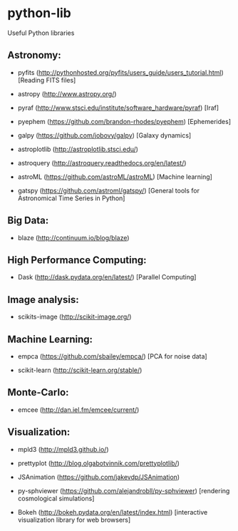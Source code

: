# python-lib
Useful Python libraries

## Astronomy:

- pyfits (http://pythonhosted.org/pyfits/users_guide/users_tutorial.html) [Reading FITS files]

- astropy (http://www.astropy.org/) 

- pyraf (http://www.stsci.edu/institute/software_hardware/pyraf) [Iraf]

- pyephem (https://github.com/brandon-rhodes/pyephem) [Ephemerides]

- galpy (https://github.com/jobovy/galpy) [Galaxy dynamics]

- astroplotlib (http://astroplotlib.stsci.edu/)

- astroquery (http://astroquery.readthedocs.org/en/latest/) 

- astroML (https://github.com/astroML/astroML) [Machine learning] 

- gatspy (https://github.com/astroml/gatspy/) [General tools for Astronomical Time Series in Python]

## Big Data:

- blaze (http://continuum.io/blog/blaze) 
 
## High Performance Computing:

- Dask (http://dask.pydata.org/en/latest/) [Parallel Computing]

## Image analysis:

- scikits-image (http://scikit-image.org/)

## Machine Learning:

- empca (https://github.com/sbailey/empca/) [PCA for noise data]

- scikit-learn (http://scikit-learn.org/stable/) 

## Monte-Carlo: 

- emcee (http://dan.iel.fm/emcee/current/)

## Visualization:

- mpld3 (http://mpld3.github.io/)

- prettyplot (http://blog.olgabotvinnik.com/prettyplotlib/)

- JSAnimation (https://github.com/jakevdp/JSAnimation) 

- py-sphviewer (https://github.com/alejandrobll/py-sphviewer) [rendering cosmological simulations]

- Bokeh (http://bokeh.pydata.org/en/latest/index.html) [interactive visualization library for web browsers] 
